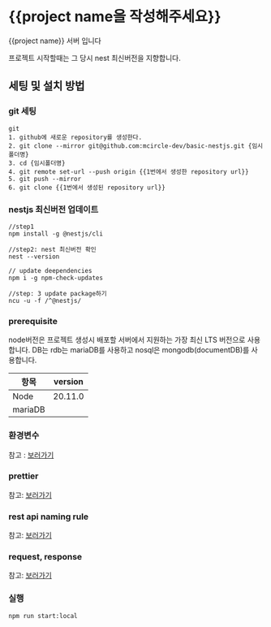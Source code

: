 # {{project name을 작성해주세요}}
{{project name}} 서버 입니다 

프로젝트 시작할때는 그 당시 nest 최신버전을 지향합니다.

## 세팅 및 설치 방법

### git 세팅
```
git 
1. github에 새로운 repository를 생성한다. 
2. git clone --mirror git@github.com:mcircle-dev/basic-nestjs.git {임시폴더명} 
3. cd {임시폴더명}
4. git remote set-url --push origin {{1번에서 생성한 repository url}}
5. git push --mirror
6. git clone {{1번에서 생성된 repository url}}
```

### nestjs 최신버전 업데이트
```
//step1
npm install -g @nestjs/cli

//step2: nest 최신버전 확인
nest --version

// update deependencies
npm i -g npm-check-updates

//step: 3 update package하기 
ncu -u -f /^@nestjs/ 

```


### prerequisite
node버전은 프로젝트 생성시 배포할 서버에서 지원하는 가장 최신 LTS 버전으로 사용합니다.
DB는 rdb는 mariaDB를 사용하고 nosql은 mongodb(documentDB)를 사용합니다. 

| 항목                    | version | 
|-----------------------|:-------:|
| Node                  | 20.11.0 |
| mariaDB               |         |


### 환경변수
참고 : [보러가기](https://well-check.atlassian.net/wiki/spaces/QPKY/pages/917110829/env)

### prettier
참고: [보러가기](https://well-check.atlassian.net/wiki/spaces/QPKY/pages/917176350/eslint+prettier)

### rest api naming rule
참고: [보러가기](https://well-check.atlassian.net/wiki/spaces/QPKY/pages/921763841/rest+api+naming+rule)

### request, response
참고: [보러가기](https://well-check.atlassian.net/wiki/spaces/QPKY/pages/680230913/request+response)

### 실행
```
npm run start:local
```